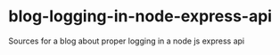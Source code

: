 # blog-logging-in-node-express-api
Sources for a blog about proper logging in a node js express api
